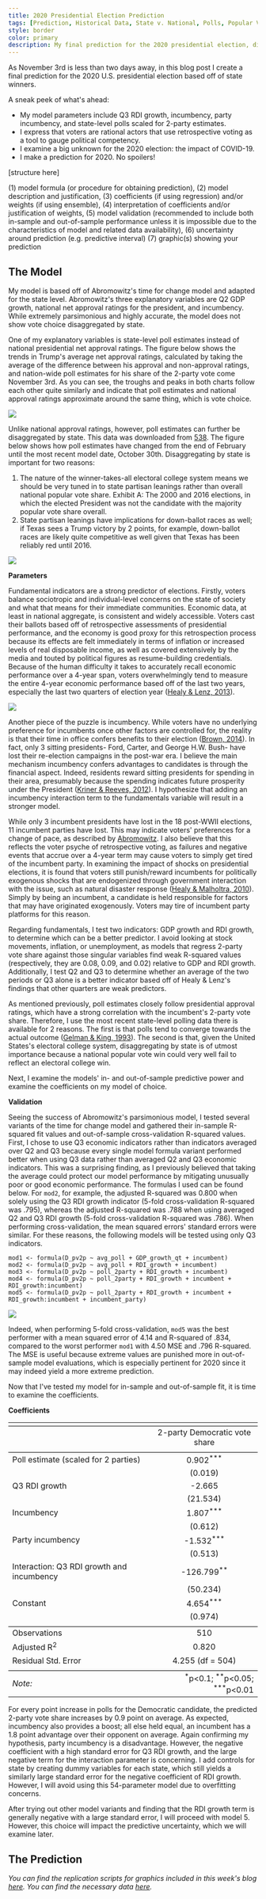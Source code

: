 ```yaml
---
title: 2020 Presidential Election Prediction
tags: [Prediction, Historical Data, State v. National, Polls, Popular Vote]
style: border
color: primary
description: My final prediction for the 2020 presidential election, disaggregated by state 2-party vote share.
---
```


As November 3rd is less than two days away, in this blog post I create a final prediction for the 2020 U.S. presidential election based off of state winners.

A sneak peek of what's ahead:
* My model parameters include Q3 RDI growth, incumbency, party incumbency, and state-level polls scaled for 2-party estimates.
* I express that voters are rational actors that use retrospective voting as a tool to gauge political competency.
* I examine a big unknown for the 2020 election: the impact of COVID-19.
* I make a prediction for 2020. No spoilers!

[structure here]

(1) model formula (or procedure for obtaining prediction), 
(2) model description and justification, 
(3) coefficients (if using regression) and/or weights (if using ensemble), 
(4) interpretation of coefficients and/or justification of weights, 
(5) model validation (recommended to include both in-sample and out-of-sample performance unless it is impossible due to the characteristics of model and related data availability), 
(6) uncertainty around prediction (e.g. predictive interval)
(7) graphic(s) showing your prediction

## The Model

My model is based off of Abromowitz's time for change model and adapted for the state level. Abromowitz's three explanatory variables are Q2 GDP growth, national net approval ratings for the president, and incumbency. While extremely parsimonious and highly accurate, the model does not show vote choice disaggregated by state. 

One of my explanatory variables is state-level poll estimates instead of national presidential net approval ratings. The figure below shows the trends in Trump's average net approval ratings, calculated by taking the average of the difference between his approval and non-approval ratings, and nation-wide poll estimates for his share of the 2-party vote come November 3rd. As you can see, the troughs and peaks in both charts follow each other quite similarly and indicate that poll estimates and national approval ratings approximate around the same thing, which is vote choice.

![](../figures/approval_polls.png)

Unlike national approval ratings, however, poll estimates can further be disaggregated by state. This data was downloaded from [538](https://projects.fivethirtyeight.com/2020-election-forecast/). The figure below shows how poll estimates have changed from the end of February until the most recent model date, October 30th. Disaggregating by state is important for two reasons:
1) The nature of the winner-takes-all electoral college system means we should be very tuned in to state partisan leanings rather than overall national popular vote share. Exhibit A: The 2000 and 2016 elections, in which the elected President was not the candidate with the majority popular vote share overall.
2) State partisan leanings have implications for down-ballot races as well; if Texas sees a Trump victory by 2 points, for example, down-ballot races are likely quite competitive as well given that Texas has been reliably red until 2016.

![](../figures/pollavgstate.png)

**Parameters**

Fundamental indicators are a strong predictor of elections. Firstly, voters balance sociotropic and individual-level concerns on the state of society and what that means for their immediate communities. Economic data, at least in national aggregate, is consistent and widely accessible. Voters cast their ballots based off of retrospective assessments of presidential performance, and the economy is good proxy for this retrospection process because its effects are felt immediately in terms of inflation or increased levels of real disposable income, as well as covered extensively by the media and touted by political figures as resume-building credentials. Because of the human difficulty it takes to accurately recall economic performance over a 4-year span, voters overwhelmingly tend to measure the entire 4-year economic performance based off of the last two years, especially the last two quarters of election year ([Healy & Lenz, 2013](https://onlinelibrary.wiley.com/doi/abs/10.1111/ajps.12053)).

![](..figures/gdp.png)

Another piece of the puzzle is incumbency. While voters have no underlying preference for incumbents once other factors are controlled for, the reality is that their time in office confers benefits to their election ([Brown, 2014](https://www-cambridge-org.ezp-prod1.hul.harvard.edu/core/services/aop-cambridge-core/content/view/ECFE39E003912F8AF65C2AD14A34BD8C/S2052263014000062a.pdf/div-class-title-voters-don-t-care-much-about-incumbency-div.pdf)). In fact, only 3 sitting presidents- Ford, Carter, and George H.W. Bush- have lost their re-election campaigns in the post-war era. I believe the main mechanism incumbency confers advantages to candidates is through the financial aspect. Indeed, residents reward sitting presidents for spending in their area, presumably because the spending indicates future prosperity under the President ([Kriner & Reeves, 2012](https://www-cambridge-org.ezp-prod1.hul.harvard.edu/core/services/aop-cambridge-core/content/view/D7E15E901EA52BF92E5986626766224F/S0003055412000159a.pdf/div-class-title-the-influence-of-federal-spending-on-presidential-elections-div.pdf)). I hypothesize that adding an incumbency interaction term to the fundamentals variable will result in a stronger model.

While only 3 incumbent presidents have lost in the 18 post-WWII elections, 11 incumbent parties have lost. This may indicate voters' preferences for a change of pace, as described by [Abromowitz](https://pollyvote.com/en/components/models/retrospective/fundamentals-plus-models/time-for-change-model/). I also believe that this reflects the voter psyche of retrospective voting, as failures and negative events that accrue over a 4-year term may cause voters to simply get tired of the incumbent party. In examining the impact of shocks on presidential elections, it is found that voters still punish/reward incumbents for politically exogenous shocks that are endogenized through government interaction with the issue, such as natural disaster response ([Healy & Malholtra, 2010](https://ideas.repec.org/a/now/jlqjps/100.00009057.html)). Simply by being an incumbent, a candidate is held responsible for factors that may have originated exogenously. Voters may tire of incumbent party platforms for this reason.

Regarding fundamentals, I test two indicators: GDP growth and RDI growth, to determine which can be a better predictor. I avoid looking at stock movements, inflation, or unemployment, as models that regress 2-party vote share against those singular variables find weak R-squared values (respectively, they are 0.08, 0.09, and 0.02) relative to GDP and RDI growth. Additionally, I test Q2 and Q3 to determine whether an average of the two periods or Q3 alone is a better indicator based off of Healy & Lenz's findings that other quarters are weak predictors.

As mentioned previously, poll estimates closely follow presidential approval ratings, which have a strong correlation with the incumbent's 2-party vote share. Therefore, I use the most recent state-level polling data there is available for 2 reasons. The first is that polls tend to converge towards the actual outcome ([Gelman & King, 1993](https://gking.harvard.edu/files/abs/variable-abs.shtml)). The second is that, given the United States's electoral college system, disaggregating by state is of utmost importance because a national popular vote win could very well fail to reflect an electoral college win.

Next, I examine the models' in- and out-of-sample predictive power and examine the coefficients on my model of choice.

**Validation**

Seeing the success of Abromowitz's parsimonious model, I tested several variants of the time for change model and gathered their in-sample R-squared fit values and out-of-sample cross-validation R-squared values. First, I chose to use Q3 economic indicators rather than indicators averaged over Q2 and Q3 because every single model formula variant performed better when using Q3 data rather than averaged Q2 and Q3 economic indicators. This was a surprising finding, as I previously believed that taking the average could protect our model performance by mitigating unusually poor or good economic performance. The formulas I used can be found below. For `mod2`, for example, the adjusted R-squared was 0.800 when solely using the Q3 RDI growth indicator (5-fold cross-validation R-squared was .795), whereas the adjusted R-squared was .788 when using averaged Q2 and Q3 RDI growth (5-fold cross-validation R-squared was .786). When performing cross-validation, the mean squared errors' standard errors were similar. For these reasons, the following models will be tested using only Q3 indicators.

```
mod1 <- formula(D_pv2p ~ avg_poll + GDP_growth_qt + incumbent)
mod2 <- formula(D_pv2p ~ avg_poll + RDI_growth + incumbent)
mod3 <- formula(D_pv2p ~ poll_2party + RDI_growth + incumbent)
mod4 <- formula(D_pv2p ~ poll_2party + RDI_growth + incumbent + RDI_growth:incumbent)
mod5 <- formula(D_pv2p ~ poll_2party + RDI_growth + incumbent + RDI_growth:incumbent + incumbent_party)
```

![](../figures/full_gt.png)

Indeed, when performing 5-fold cross-validation, `mod5` was the best performer with a mean squared error of 4.14 and R-squared of .834, compared to the worst performer `mod1` with 4.50 MSE and .796 R-squared. The MSE is useful because extreme values are punished more in out-of-sample model evaluations, which is especially pertinent for 2020 since it may indeed yield a more extreme prediction.

Now that I've tested my model for in-sample and out-of-sample fit, it is time to examine the coefficients.

**Coefficients**

<table style="text-align:center"><tr><td colspan="2" style="border-bottom: 1px solid black"></td></tr><tr><td style="text-align:left"></td><td>2-party Democratic vote share</td></tr>
<tr><td colspan="2" style="border-bottom: 1px solid black"></td></tr><tr><td style="text-align:left">Poll estimate (scaled for 2 parties)</td><td>0.902<sup>***</sup></td></tr>
<tr><td style="text-align:left"></td><td>(0.019)</td></tr>
<tr><td style="text-align:left">Q3 RDI growth</td><td>-2.665</td></tr>
<tr><td style="text-align:left"></td><td>(21.534)</td></tr>
<tr><td style="text-align:left">Incumbency</td><td>1.807<sup>***</sup></td></tr>
<tr><td style="text-align:left"></td><td>(0.612)</td></tr>
<tr><td style="text-align:left">Party incumbency</td><td>-1.532<sup>***</sup></td></tr>
<tr><td style="text-align:left"></td><td>(0.513)</td></tr>
<tr><td style="text-align:left">Interaction: Q3 RDI growth and incumbency</td><td>-126.799<sup>**</sup></td></tr>
<tr><td style="text-align:left"></td><td>(50.234)</td></tr>
<tr><td style="text-align:left">Constant</td><td>4.654<sup>***</sup></td></tr>
<tr><td style="text-align:left"></td><td>(0.974)</td></tr>
<tr><td colspan="2" style="border-bottom: 1px solid black"></td></tr><tr><td style="text-align:left">Observations</td><td>510</td></tr>
<tr><td style="text-align:left">Adjusted R<sup>2</sup></td><td>0.820</td></tr>
<tr><td style="text-align:left">Residual Std. Error</td><td>4.255 (df = 504)</td></tr>
<tr><td colspan="2" style="border-bottom: 1px solid black"></td></tr><tr><td style="text-align:left"><em>Note:</em></td><td style="text-align:right"><sup>*</sup>p<0.1; <sup>**</sup>p<0.05; <sup>***</sup>p<0.01</td></tr>
</table>

For every point increase in polls for the Democratic candidate, the predicted 2-party vote share increases by 0.9 point on average. As expected, incumbency also provides a boost; all else held equal, an incumbent has a 1.8 point advantage over their opponent on average. Again confirming my hypothesis, party incumbency is a disadvantage. However, the negative coefficient with a high standard error for Q3 RDI growth, and the large negative term for the interaction parameter is concerning. I add controls for state by creating dummy variables for each state, which still yields a similarly large standard error for the negative coefficient of RDI growth. However, I will avoid using this 54-parameter model due to overfitting concerns.

After trying out other model variants and finding that the RDI growth term is generally negative with a large standard error, I will proceed with model 5. However, this choice will impact the predictive uncertainty, which we will examine later.

## The Prediction






*You can find the replication scripts for graphics included in this week's blog [here](https://github.com/caievelyn/election-analytics/blob/master/scripts/2020_11_01_script.R). You can find the necessary data [here](https://github.com/caievelyn/election-analytics/tree/master/data).*
